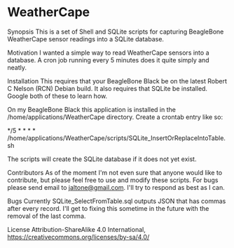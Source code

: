# WeatherCape

Synopsis
This is a set of Shell and SQLite scripts for capturing BeagleBone WeatherCape sensor readings into a SQLite database.

Motivation
I wanted a simple way to read WeatherCape sensors into a database. A cron job running every 5 minutes does it quite simply and neatly.

Installation
This requires that your BeagleBone Black be on the latest Robert C Nelson (RCN) Debian build. It also requires that SQLite be installed. Google both of these to learn how.

On my BeagleBone Black this application is installed in the /home/applications/WeatherCape directory. Create a crontab entry like so:

*/5 * * * * /home/applications/WeatherCape/scripts/SQLite_InsertOrReplaceIntoTable.sh

The scripts will create the SQLite database if it does not yet exist.

Contributors
As of the moment I'm not even sure that anyone would like to contribute, but please feel free to use and modify these scripts. For bugs please send email to jaltone@gmail.com. I'll try to respond as best as I can.

Bugs
Currently SQLite_SelectFromTable.sql outputs JSON that has commas after every record. I'll get to fixing this sometime in the future with the removal of the last comma.

License
Attribution-ShareAlike 4.0 International, https://creativecommons.org/licenses/by-sa/4.0/

